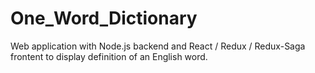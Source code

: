 # One_Word_Dictionary
Web application with Node.js backend and React / Redux / Redux-Saga frontent to display definition of an English word.
